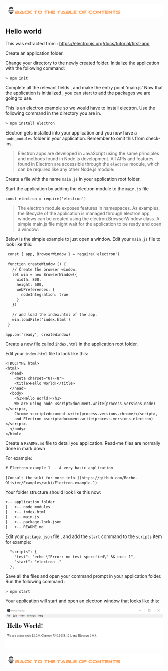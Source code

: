 [![Index](https://github.com/Roche-Olivier/help.windows10.nodejs.electron.basics/blob/master/_content/_images/footer.png "Table fo contents")](https://github.com/Roche-Olivier/help.windows10.nodejs.electron.basics)

## Hello world

This was extracted from : https://electronjs.org/docs/tutorial/first-app

Create an application folder.

Change your directory to the newly created folder.
Initialize the application with the following command:

`> npm init`

Complete all the relevant fields , and make the entry point 'main.js'
Now that the application is initialized , you can start to add the packages we are going to use.

This is an electron example so we would have to install electron.
Use the following command in the directory you are in.

`> npm install electron`

Electron gets installed into your application and you now have a `node_modules` folder in your application.
Remember to omit this from check-ins.

> Electron apps are developed in JavaScript using the same principles and methods found in Node.js development. All APIs and features found in Electron are accessible through the `electron` module, which can be required like any other Node.js module:


Create a file with the name `main.js` in your application root folder.

Start the application by adding the electron module to the `main.js` file

`const electron = require('electron')`

> The electron module exposes features in namespaces. As examples, the lifecycle of the application is managed through electron.app, windows can be created using the electron.BrowserWindow class. A simple main.js file might wait for the application to be ready and open a window:

Below is the simple example to just open a window.
Edit your `main.js` file to look like this:

``` 
 const { app, BrowserWindow } = require('electron')

 function createWindow () {
   // Create the browser window.
   let win = new BrowserWindow({
     width: 800,
     height: 600,
     webPreferences: {
       nodeIntegration: true
     }
   })

   // and load the index.html of the app.
   win.loadFile('index.html')
 }

app.on('ready', createWindow)
```

Create a new file called `index.html` in the application root folder.

Edit your `index.html` file to look like this:

``` 
<!DOCTYPE html>
<html>
  <head>
    <meta charset="UTF-8">
    <title>Hello World!</title>
  </head>
  <body>
    <h1>Hello World!</h1>
    We are using node <script>document.write(process.versions.node)</script>,
    Chrome <script>document.write(process.versions.chrome)</script>,
    and Electron <script>document.write(process.versions.electron)</script>.
  </body>
</html>
```

Create a `README.md` file to detail you application.
Read-me files are normally done in mark down

For example:
``` 
# Electron example 1  - A very basic application

[Consult the wiki for more info.](https://github.com/Roche-Olivier/Examples/wiki/Electron-example-1)

```


Your folder structure should look like this now:
``` 
+-- application_folder
|   +-- node_modules
|   +-- index.html
|   +-- main.js
|   +-- package-lock.json
|   +-- README.md
```

Edit your `package.json` file , and add the `start` command to the `scripts` item for example:
``` 
  "scripts": {
    "test": "echo \"Error: no test specified\" && exit 1",
    "start": "electron ."
  },
```

Save all the files and open your command prompt in your application folder.
Run the following command :

`> npm start `

Your application will start and open an electron window that looks like this:

![applicaiton_image](https://github.com/Roche-Olivier/help.windows10.nodejs.electron.basics/blob/master/_content/_images/screen/ex1_electron_screen.png "Application screen")

[![Index](https://github.com/Roche-Olivier/help.windows10.nodejs.electron.basics/blob/master/_content/_images/footer.png "Table fo contents")](https://github.com/Roche-Olivier/help.windows10.nodejs.electron.basics)



